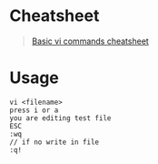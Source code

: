 # Cheatsheet

> [Basic vi commands cheatsheet][cheat_sheet]

# Usage
```shell
vi <filename>
press i or a
you are editing test file
ESC
:wq
// if no write in file
:q!
```

[cheat_sheet]:<https://www.thegeekdiary.com/basic-vi-commands-cheat-sheet/>
